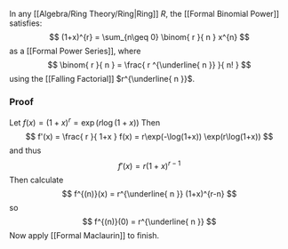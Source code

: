In any [[Algebra/Ring Theory/Ring|Ring]] $R$, the [[Formal Binomial Power]] satisfies:
$$
(1+x)^{r} = \sum_{n\geq 0} \binom{ r }{ n } x^{n}
$$
as a [[Formal Power Series]], where 
$$
\binom{ r }{ n } = \frac{ r ^{\underline{ n }} }{ n! }
$$
using the [[Falling Factorial]] $r^{\underline{ n }}$.
### Proof
Let $f(x)=(1+x)^{r}=\exp(r\log(1+x))$
Then
$$
f'(x) = \frac{ r }{ 1+x } f(x) = r\exp(-\log(1+x)) \exp(r\log(1+x))
$$
and thus 
$$
f'(x) = r(1+x)^{r-1}
$$
Then calculate 
$$
f^{(n)}(x) = r^{\underline{ n }} (1+x)^{r-n}
$$
so 
$$
f^{(n)}(0) = r^{\underline{ n }}
$$
Now apply [[Formal Maclaurin]] to finish.
